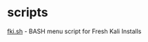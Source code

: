 # scripts

[fki.sh](https://github.com/samuelhogg/scripts/blob/main/fki.sh) - BASH menu script for Fresh Kali Installs
